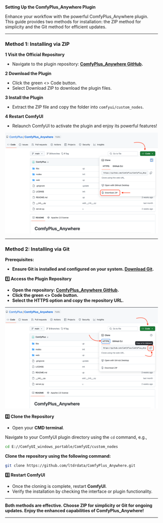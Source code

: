 **Setting Up the ComfyPlus\_Anywhere Plugin** 

Enhance your workflow with the powerful ComfyPlus\_Anywhere plugin. This guide provides two methods for installation: the ZIP method for simplicity and the Git method for efficient updates.

---

### **Method 1: Installing via ZIP**

**1️ Visit the Official Repository**

* Navigate to the plugin repository: **[ComfyPlus\_Anywhere GitHub](https://github.com/ComfyPlus/ComfyPlus_Anywhere).**

**2️ Download the Plugin**

* Click the green \<\> Code button.  
* Select Download ZIP to download the plugin files.

**3️ Install the Plugin**

* Extract the ZIP file and copy the folder into `comfyui/custom_nodes`.

**4️ Restart ComfyUI**

* Relaunch ComfyUI to activate the plugin and enjoy its powerful features\!

![](/images/image121.png)

---

### **Method 2: Installing via Git**

**Prerequisites:**

* **Ensure Git is installed and configured on your system. [Download Git](https://git-scm.com/).**

**1️⃣ Access the Plugin Repository**

* **Open the repository: [ComfyPlus\_Anywhere GitHub](https://github.com/ComfyPlus/ComfyPlus_Anywhere).**  
* **Click the green \<\> Code button.**  
* **Select the HTTPS option and copy the repository URL.**

![](/images/image122.png)


**2️⃣ Clone the Repository**

* Open your **CMD terminal**.

Navigate to your ComfyUI plugin directory using the `cd` command, e.g.,

```bash
cd E://ComfyUI_windows_portable/ComfyUI/custom_nodes
```

**Clone the repository using the following command:**  

```bash
git clone https://github.com/ltdrdata/ComfyPlus_Anywhere.git
```

**3️⃣ Restart ComfyUI**

* Once the cloning is complete, restart **ComfyUI**.  
* Verify the installation by checking the interface or plugin functionality.

---

**Both methods are effective. Choose ZIP for simplicity or Git for ongoing updates. Enjoy the enhanced capabilities of ComfyPlus\_Anywhere\!**

---
